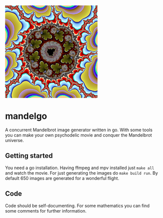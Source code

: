 ![Alt text](img.png?raw=true "")
# mandelgo
A concurrent Mandelbrot image generator written in go. With some tools you can make your own psychodelic movie and conquer the Mandelbrot universe.

## Getting started
You need a go installation.
Having ffmpeg and mpv installed just `make all` and watch the movie. For just generating the images do `make build run`.
By default 650 images are generated for a  wonderful flight.

## Code
Code should be self-documenting. For some mathematics you can find some comments for further information.
